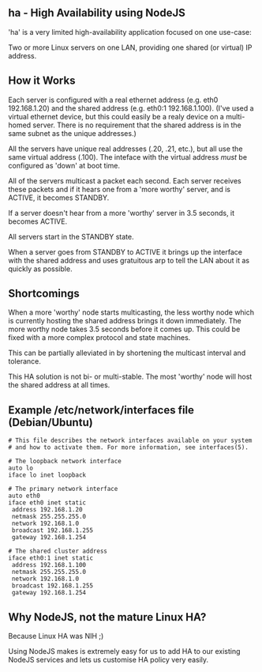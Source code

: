 ha - High Availability using NodeJS
-----------------------------------

'ha' is a very limited high-availability application focused on one use-case:

Two or more Linux servers on one LAN, providing one shared (or virtual) IP address.


How it Works
------------

Each server is configured with a real ethernet address (e.g. eth0 192.168.1.20) and 
the shared address (e.g. eth0:1 192.168.1.100).  (I've used a virtual ethernet 
device, but this could easily be a realy device on a multi-homed server.  There is 
no requirement that the shared address is in the same subnet as the unique 
addresses.)

All the servers have unique real addresses (.20, .21, etc.), but all use the same 
virtual address (.100).  The inteface with the virtual address *must* be configured
as 'down' at boot time.

All of the servers multicast a packet each second.  Each server receives these 
packets and if it hears one from a 'more worthy' server, and is ACTIVE, it becomes 
STANDBY.

If a server doesn't hear from a more 'worthy' server in 3.5 seconds, it becomes 
ACTIVE.

All servers start in the STANDBY state.

When a server goes from STANDBY to ACTIVE it brings up the interface with the shared
address and uses gratuitous arp to tell the LAN about it as quickly as possible.


Shortcomings
------------

When a more 'worthy' node starts multicasting, the less worthy node which is 
currently hosting the shared address brings it down immediately.  The more worthy
node takes 3.5 seconds before it comes up.  This could be fixed with a more complex 
protocol and state machines.

This can be partially alleviated in by shortening the multicast interval and 
tolerance.

This HA solution is not bi- or multi-stable.  The most 'worthy' node will host the
shared address at all times.


Example /etc/network/interfaces file (Debian/Ubuntu)
----------------------------------------------------

```
# This file describes the network interfaces available on your system
# and how to activate them. For more information, see interfaces(5).

# The loopback network interface
auto lo
iface lo inet loopback

# The primary network interface
auto eth0
iface eth0 inet static
 address 192.168.1.20
 netmask 255.255.255.0
 network 192.168.1.0
 broadcast 192.168.1.255
 gateway 192.168.1.254

# The shared cluster address
iface eth0:1 inet static
 address 192.168.1.100
 netmask 255.255.255.0
 network 192.168.1.0
 broadcast 192.168.1.255
 gateway 192.168.1.254
```


Why NodeJS, not the mature Linux HA?
------------------------------------

Because Linux HA was NIH ;)

Using NodeJS makes is extremely easy for us to add HA to our existing NodeJS 
services and lets us customise HA policy very easily.


